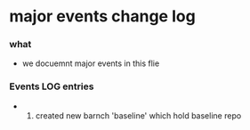 # major events change log

### what
- we docuemnt major events in this flie

### Events LOG entries
- 1. created new barnch 'baseline' which hold baseline repo 